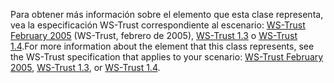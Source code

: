 <span data-ttu-id="1492a-101">Para obtener más información sobre el elemento que esta clase representa, vea la especificación WS-Trust correspondiente al escenario: [WS-Trust February 2005](http://schemas.xmlsoap.org/ws/2005/02/trust/) (WS-Trust, febrero de 2005), [WS-Trust 1.3](http://docs.oasis-open.org/ws-sx/ws-trust/200512/ws-trust-1.3-os.html) o [WS-Trust 1.4](http://docs.oasis-open.org/ws-sx/ws-trust/v1.4/os/ws-trust-1.4-spec-os.html).</span><span class="sxs-lookup"><span data-stu-id="1492a-101">For more information about the element that this class represents, see the WS-Trust specification that applies to your scenario: [WS-Trust February 2005](http://schemas.xmlsoap.org/ws/2005/02/trust/), [WS-Trust 1.3](http://docs.oasis-open.org/ws-sx/ws-trust/200512/ws-trust-1.3-os.html), or [WS-Trust 1.4](http://docs.oasis-open.org/ws-sx/ws-trust/v1.4/os/ws-trust-1.4-spec-os.html).</span></span>
